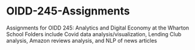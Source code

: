# OIDD-245-Assignments
Assignments for OIDD 245: Analytics and Digital Economy at the Wharton School
Folders include Covid data analysis/visualization, Lending Club analysis, Amazon reviews analysis, and NLP of news articles
